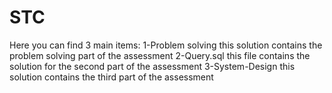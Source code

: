 # STC
Here you can find 3 main items:
1-Problem solving 
this solution contains the problem solving part of the assessment
2-Query.sql
this file contains the solution for the second part of the assessment
3-System-Design
this solution contains the third part of the assessment
